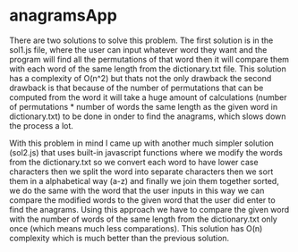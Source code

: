 # anagramsApp
There are two solutions to solve this problem. 
The first solution is in the sol1.js file, where the user can input whatever word
they want and the program will find all the permutations of that word then it will 
compare them with each word of the same length from the dictionary.txt file. 
This solution has a complexity of O(n^2) but thats not the only drawback
the second drawback is that because of the number of permutations that 
can be computed from the word it will take a huge amount of calculations 
(number of permutations * number of words the same length as the given word in dictionary.txt)
to be done in onder to find the anagrams, which slows down the process a lot. 

With this problem in mind I came up with another much simpler solution (sol2.js) that uses 
built-in javascript functions where we modify the words from the dictionary.txt so we convert
each word to have lower case characters then we split the word into separate characters then 
we sort them in a alphabetical way (a-z) and finally we join them together sorted, we do the same with 
the word that the user inputs in this way we can compare the modified words to the given word that
the user did enter to find the anagrams. Using this approach we have to compare the given word with the
number of words of the same length from the dictionary.txt only once (which means much less comparations). 
This solution has O(n) complexity which is much better than the previous solution.


